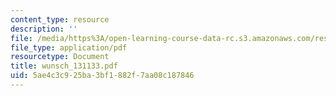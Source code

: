 ```yaml
---
content_type: resource
description: ''
file: /media/https%3A/open-learning-course-data-rc.s3.amazonaws.com/res-12-000-evolution-of-physical-oceanography-spring-2007/5ae4c3c925ba3bf1882f7aa08c187846_wunsch_131133.pdf
file_type: application/pdf
resourcetype: Document
title: wunsch_131133.pdf
uid: 5ae4c3c9-25ba-3bf1-882f-7aa08c187846
---
```


